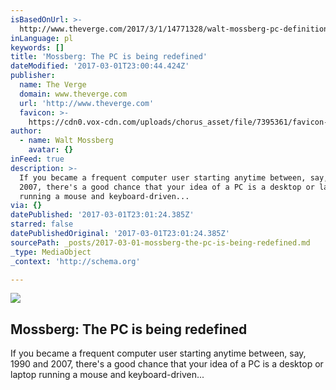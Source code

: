 ```yaml
---
isBasedOnUrl: >-
  http://www.theverge.com/2017/3/1/14771328/walt-mossberg-pc-definition-smartphone-tablet-desktop-computers
inLanguage: pl
keywords: []
title: 'Mossberg: The PC is being redefined'
dateModified: '2017-03-01T23:00:44.424Z'
publisher:
  name: The Verge
  domain: www.theverge.com
  url: 'http://www.theverge.com'
  favicon: >-
    https://cdn0.vox-cdn.com/uploads/chorus_asset/file/7395361/favicon-64x64.0.ico
author:
  - name: Walt Mossberg
    avatar: {}
inFeed: true
description: >-
  If you became a frequent computer user starting anytime between, say, 1990 and
  2007, there's a good chance that your idea of a PC is a desktop or laptop
  running a mouse and keyboard-driven...
via: {}
datePublished: '2017-03-01T23:01:24.385Z'
starred: false
datePublishedOriginal: '2017-03-01T23:01:24.385Z'
sourcePath: _posts/2017-03-01-mossberg-the-pc-is-being-redefined.md
_type: MediaObject
_context: 'http://schema.org'

---
```

<article style=""><img src="https://the-grid-user-content.s3-us-west-2.amazonaws.com/71c188dc-3250-4a17-9d68-aab5bcee34a4.webp" /><h1>Mossberg: The PC is being redefined</h1><p>If you became a frequent computer user starting anytime between, say, 1990 and 2007, there's a good chance that your idea of a PC is a desktop or laptop running a mouse and keyboard-driven...</p></article>
